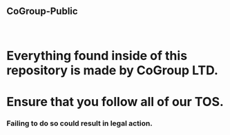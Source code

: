 ## CoGroup-Public

<br>

# Everything found inside of this repository is made by CoGroup LTD.

# Ensure that you follow all of our TOS.
### Failing to do so could result in legal action.
